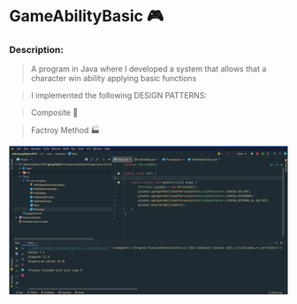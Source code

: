 # GameAbilityBasic :video_game:

### Description:

>A program in Java where I developed a system that allows that a character win ability applying basic functions

>I implemented the following DESIGN PATTERNS:

>Composite :bridge_at_night:

>Factroy Method :factory:

![imagenes](https://github.com/celfiew/GameAbilityBasic/blob/main/src/com/company/JuegoBasico.PNG)

